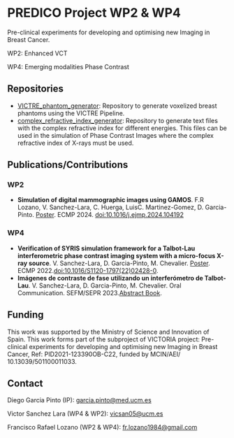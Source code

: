 # PREDICO Project WP2 & WP4
Pre-clinical experiments for developing and optimising new Imaging in Breast Cancer.

WP2: Enhanced VCT 

WP4: Emerging modalities Phase Contrast

## Repositories

* [VICTRE_phantom_generator](https://github.com/PREDICO-Project/VICTRE_phantom_generator): Repository to generate voxelized breast phantoms using the VICTRE Pipeline.
* [complex_refractive_index_generator](https://github.com/PREDICO-Project/complex_refractive_index_generator): Repository to generate text files with the complex refractive index for different energies. This files can be used in the simulation of Phase Contrast Images where the complex refractive index of X-rays must be used.

## Publications/Contributions

### WP2
* **Simulation of digital mammographic images using GAMOS**. F.R Lozano, V. Sanchez-Lara, C. Huerga, LuisC. Martinez-Gomez, D. Garcia-Pinto. [Poster](doc/Poster_EMCP_2024.pdf). ECMP 2024. [doi:10.1016/j.ejmp.2024.104192](https://doi.org/10.1016/j.ejmp.2024.104192)


### WP4
* **Verification of SYRIS simulation framework for a Talbot-Lau interferometric phase contrast imaging system with a micro-focus X-ray source**. V. Sanchez-Lara, D. Garcia-Pinto, M. Chevalier. [Poster](doc/Poster_ECMP_2022.pdf). ECMP 2022.[doi:10.1016/S1120-1797(22)02428-0](https://doi.org/10.1016/S1120-1797(22)02428-0).
* **Imágenes de contraste de fase utilizando un interferómetro de Talbot-Lau**. V. Sanchez-Lara, D. Garcia-Pinto, M. Chevalier. Oral Communication. SEFM/SEPR 2023.[Abstract Book](https://congresosefmsepr.es/oviedo2023/libros-resumenes/).
   


## Funding

This work was supported by the Ministry of Science and Innovation of Spain. This work forms part of the subproject of VICTORIA project: Pre-clinical experiments for developing and optimising new Imaging in Breast Cancer, Ref: PID2021-123390OB-C22, funded by MCIN/AEI/ 10.13039/501100011033.

## Contact
Diego Garcia Pinto (IP): garcia.pinto@med.ucm.es

Victor Sanchez Lara (WP4 & WP2): vicsan05@ucm.es

Francisco Rafael Lozano (WP2 & WP4): fr.lozano1984@gmail.com


